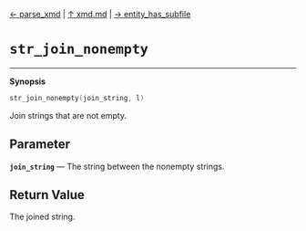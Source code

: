 [&#8592; parse_xmd](xmd--parse_xmd.md) | [&#8593; xmd.md](xmd.md) | [&#8594; entity_has_subfile](xmd--entity_has_subfile.md)
# `str_join_nonempty`
***

**Synopsis**

```cpp
str_join_nonempty(join_string, l)
```

Join strings that are not empty.

## Parameter
**`join_string`** &#8213; The string between the nonempty strings.  
## Return Value

The joined string.


